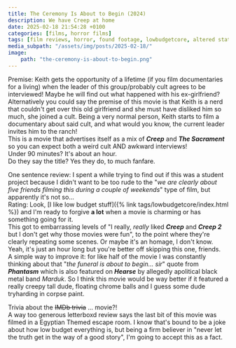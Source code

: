 ```yaml
---
title: The Ceremony Is About to Begin (2024)
description: We have Creep at home
date: 2025-02-18 21:54:28 +0100
categories: [films, horror films]
tags: [film reviews, horror, found footage, lowbudgetcore, altered states, just shaman stuff, there was an attempt, wrong place wrong face, they say the title]
media_subpath: "/assets/img/posts/2025-02-18/"
image:
    path: "the-ceremony-is-about-to-begin.png"
---
```

<span class="reviewsection">Premise:</span> Keith gets the opportunity of a lifetime (if you film documentaries for a living) when the leader of this group/probably cult agrees to be interviewed! Maybe he will find out what happened with his ex-girlfriend?<br/>Alternatively you could say the premise of this movie is that Keith is a nerd that couldn't get over this old girlfriend and she must have disliked him so much, she joined a cult. Being a very normal person, Keith starts to film a documentary about said cult, and what would you know, the current leader invites him to the ranch!<br/> This is a movie that advertises itself as a mix of ***Creep*** and ***The Sacrament*** so you can expect both a weird cult AND awkward interviews!<br/>
<span class="reviewsection">Under 90 minutes?</span> It's about an hour.<br/>
<span class="reviewsection">Do they say the title?</span> Yes they do, to much fanfare.

<span class="reviewsection">One sentence review:</span> I spent a while trying to find out if this was a student project because I didn't want to be too rude to the "*we are clearly about five friends filming this during a couple of weekends*" type of film, but apparently it's not so...<br/>
<span class="reviewsection">Rating:</span> Look, [I like low budget stuff]({% link tags/lowbudgetcore/index.html %}) and I'm ready to forgive **a lot** when a movie is charming or has something going for it.<br/>This got to embarrassing levels of "I really, *really* liked ***Creep*** and ***Creep 2*** but I don't get why those movies were fun", to the point where they're clearly repeating some scenes. Or maybe it's an homage, I don't know.<br/>Yeah, it's just an hour long but you're better off skipping this one, friends.<br/>
<span class="reviewsection">A simple way to improve it:</span> for like half of the movie I was constantly thinking about that "*the funeral is about to begin... sir*" quote from ***Phantasm*** which is also featured on ***Hearse*** by allegedly apolitical black metal band *Marduk*. So I think this movie would be way better if it featured a really creepy tall dude, floating chrome balls and I guess some dude tryharding in corpse paint.

<span class="reviewsection">Trivia about the ~~IMDb trivia~~ ... movie?!</span><br/>A way too generous letterboxd review says the last bit of this movie was filmed in a Egyptian Themed escape room. I know that's bound to be a joke about how low budget everything is, but being a firm believer in "never let the truth get in the way of a good story", I'm going to accept this as a fact.